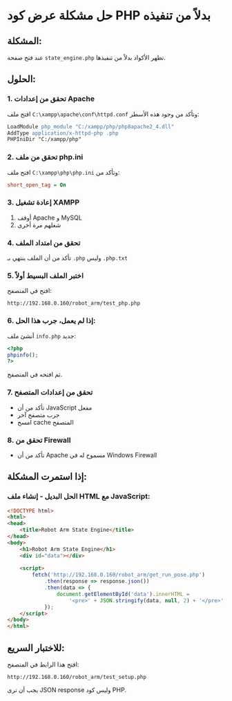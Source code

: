# حل مشكلة عرض كود PHP بدلاً من تنفيذه

## المشكلة:
عند فتح صفحة `state_engine.php` تظهر الأكواد بدلاً من تنفيذها.

## الحلول:

### 1. تحقق من إعدادات Apache
افتح ملف `C:\xampp\apache\conf\httpd.conf` وتأكد من وجود هذه الأسطر:

```apache
LoadModule php_module "C:/xampp/php/php8apache2_4.dll"
AddType application/x-httpd-php .php
PHPIniDir "C:/xampp/php"
```

### 2. تحقق من ملف php.ini
افتح ملف `C:\xampp\php\php.ini` وتأكد من:
```ini
short_open_tag = On
```

### 3. إعادة تشغيل XAMPP
1. أوقف Apache و MySQL
2. شغلهم مرة أخرى

### 4. تحقق من امتداد الملف
تأكد من أن الملف ينتهي بـ `.php` وليس `.php.txt`

### 5. اختبر الملف البسيط أولاً
افتح في المتصفح:
```
http://192.168.0.160/robot_arm/test_php.php
```

### 6. إذا لم يعمل، جرب هذا الحل:
أنشئ ملف `info.php` جديد:

```php
<?php
phpinfo();
?>
```

ثم افتحه في المتصفح.

### 7. تحقق من إعدادات المتصفح
- تأكد من أن JavaScript مفعل
- جرب متصفح آخر
- امسح cache المتصفح

### 8. تحقق من Firewall
- تأكد من أن Apache مسموح له في Windows Firewall

## إذا استمرت المشكلة:

### الحل البديل - إنشاء ملف HTML مع JavaScript:
```html
<!DOCTYPE html>
<html>
<head>
    <title>Robot Arm State Engine</title>
</head>
<body>
    <h1>Robot Arm State Engine</h1>
    <div id="data"></div>
    
    <script>
        fetch('http://192.168.0.160/robot_arm/get_run_pose.php')
            .then(response => response.json())
            .then(data => {
                document.getElementById('data').innerHTML = 
                    '<pre>' + JSON.stringify(data, null, 2) + '</pre>';
            });
    </script>
</body>
</html>
```

## للاختبار السريع:
افتح هذا الرابط في المتصفح:
```
http://192.168.0.160/robot_arm/test_setup.php
```

يجب أن ترى JSON response وليس كود PHP. 